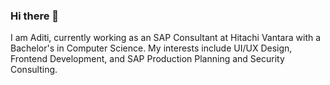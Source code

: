 ### Hi there 👋
I am Aditi, currently working as an SAP Consultant at Hitachi Vantara with a Bachelor's in Computer Science.
My interests include UI/UX Design, Frontend Development, and SAP Production Planning and Security Consulting.


<!--
**aditi2310rao/aditi2310rao** is a ✨ _special_ ✨ repository because its `README.md` (this file) appears on your GitHub profile.

Here are some ideas to get you started:

- 🔭 I’m currently working on ...
- 🌱 I’m currently learning ...
- 👯 I’m looking to collaborate on ...
- 🤔 I’m looking for help with ...
- 💬 Ask me about ...
- 📫 How to reach me: ...
- 😄 Pronouns: ...
- ⚡ Fun fact: ...
-->
